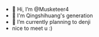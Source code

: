 - 👋 Hi, I’m @Musketeer4
- 👀 I'm Qingshihuang's generation
- 🌱 I’m currently planning to denji
-  nice to meet u :)

<!---
Musketeer4/Musketeer4 is a ✨ special ✨ repository because its `README.md` (this file) appears on your GitHub profile.
You can click the Preview link to take a look at your changes.
--->
